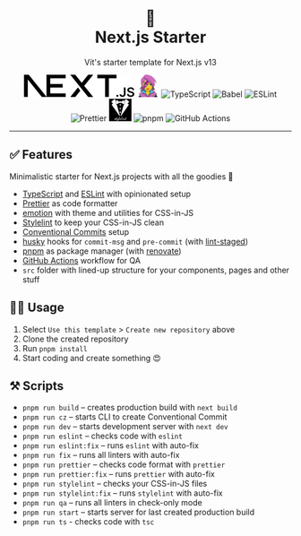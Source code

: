 <h1 align="center">🚀<br>Next.js Starter</h1>
<p align="center">Vít's starter template for Next.js v13</p>
<p align="center">
<img alt="Next.js" src="https://raw.githubusercontent.com/vercel/next.js/canary/packages/create-next-app/templates/app/ts/public/next.svg" height="40">
<img alt="emotion" src="https://raw.githubusercontent.com/emotion-js/emotion/main/emotion.png" height="40">
<img alt="TypeScript" src="https://upload.wikimedia.org/wikipedia/commons/4/4c/Typescript_logo_2020.svg" height="40">
<img alt="Babel" src="https://upload.wikimedia.org/wikipedia/commons/0/02/Babel_Logo.svg" height="40">
<img alt="ESLint" src="https://eslint.org/assets/images/logo/eslint-logo-color.svg" height="40">
<img alt="Prettier" src="https://raw.githubusercontent.com/prettier/prettier-logo/master/images/prettier-avatar-dark.svg" height="40">
<img alt="Stylelint" src="https://raw.githubusercontent.com/stylelint/stylelint/main/identity/stylelint-icon-and-text-white-square.svg" height="40">
<img alt="pnpm" src="https://d33wubrfki0l68.cloudfront.net/aad219b6c931cebb53121dcda794f6180d9e4397/17f34/assets/images/pnpm-standard-79c9dbb2e99b8525ae55174580061e1b.svg" height="40">
<img alt="GitHub Actions" src="https://github.githubassets.com/images/modules/site/features/actions-icon-actions.svg" height="40">
</p>
<hr>

## ✅ Features

Minimalistic starter for Next.js projects with all the goodies 🤙

- [TypeScript](https://github.com/microsoft/TypeScript) and [ESLint](https://github.com/eslint/eslint) with opinionated
  setup
- [Prettier](https://github.com/prettier/prettier) as code formatter
- [emotion](https://github.com/emotion-js/emotion) with theme and utilities for CSS-in-JS
- [Stylelint](https://github.com/stylelint/stylelint) to keep your CSS-in-JS clean
- [Conventional Commits](https://github.com/conventional-commits/conventionalcommits.org) setup
- [husky](https://github.com/typicode/husky) hooks for `commit-msg` and `pre-commit`
  (with [lint-staged](https://github.com/okonet/lint-staged))
- [pnpm](https://github.com/pnpm/pnpm) as package manager (with [renovate](https://github.com/renovatebot/renovate))
- [GitHub Actions](https://github.com/actions) workflow for QA
- `src` folder with lined-up structure for your components, pages and other stuff

## 👨‍💻 Usage

1. Select `Use this template` > `Create new repository` above
2. Clone the created repository
3. Run `pnpm install`
4. Start coding and create something 😍

## ⚒️ Scripts

- `pnpm run build` – creates production build with `next build`
- `pnpm run cz` – starts CLI to create Conventional Commit
- `pnpm run dev` – starts development server with `next dev`
- `pnpm run eslint` – checks code with `eslint`
- `pnpm run eslint:fix` – runs `eslint` with auto-fix
- `pnpm run fix` – runs all linters with auto-fix
- `pnpm run prettier` – checks code format with `prettier`
- `pnpm run prettier:fix` – runs `prettier` with auto-fix
- `pnpm run stylelint` – checks your CSS-in-JS files
- `pnpm run stylelint:fix` – runs `stylelint` with auto-fix
- `pnpm run qa` – runs all linters in check-only mode
- `pnpm run start` – starts server for last created production build
- `pnpm run ts` - checks code with `tsc`
